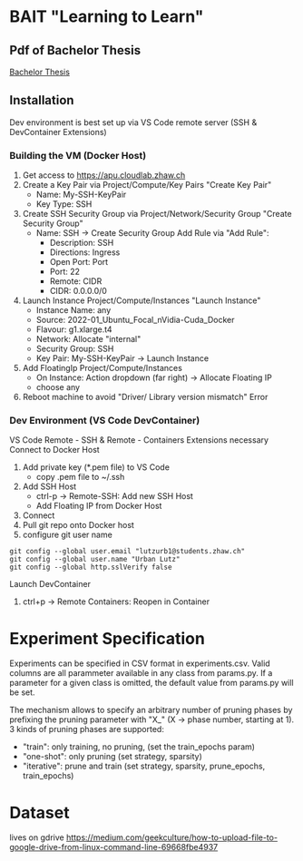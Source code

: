 # BAIT "Learning to Learn"

## Pdf of Bachelor Thesis
[Bachelor Thesis](https://github.com/AlexandreManai/Bachelor_thesis/blob/main/Bachelorarbeit_2022___Lutz_Urban_and_Manai_Alexandre.pdf)

## Installation
Dev environment is best set up via VS Code remote server (SSH & DevContainer Extensions)

### Building the VM (Docker Host)
1. Get access to https://apu.cloudlab.zhaw.ch
2. Create a Key Pair via Project/Compute/Key Pairs "Create Key Pair"
    - Name: My-SSH-KeyPair
    - Key Type: SSH
3. Create SSH Security Group via Project/Network/Security Group "Create Security Group"
    - Name: SSH
    -> Create Security Group
    Add Rule via "Add Rule":
        - Description: SSH
        - Directions: Ingress
        - Open Port: Port
        - Port: 22
        - Remote: CIDR
        - CIDR: 0.0.0.0/0
4. Launch Instance Project/Compute/Instances "Launch Instance"
    - Instance Name: any
    - Source: 2022-01_Ubuntu_Focal_nVidia-Cuda_Docker
    - Flavour: g1.xlarge.t4
    - Network: Allocate "internal"
    - Security Group: SSH
    - Key Pair: My-SSH-KeyPair
    -> Launch Instance
5. Add FloatingIp Project/Compute/Instances
    - On Instance: Action dropdown (far right) -> Allocate Floating IP
    - choose any
6. Reboot machine to avoid "Driver/ Library version mismatch" Error

### Dev Environment (VS Code DevContainer)
VS Code Remote - SSH & Remote - Containers Extensions necessary
Connect to Docker Host
1. Add private key (*.pem file) to VS Code
    - copy .pem file to ~/.ssh
2. Add SSH Host
    - ctrl-p -> Remote-SSH: Add new SSH Host
    - Add Floating IP from Docker Host
3. Connect
4. Pull git repo onto Docker host
5. configure git user name
```
git config --global user.email "lutzurb1@students.zhaw.ch"
git config --global user.name "Urban Lutz"
git config --global http.sslVerify false
```

Launch DevContainer
1. ctrl+p -> Remote Containers: Reopen in Container

# Experiment Specification

Experiments can be specified in CSV format in experiments.csv.
Valid columns are all parammeter available in any class from params.py.
If a parameter for a given class is omitted, the default value from params.py will be set.

The mechanism allows to specify an arbitrary number of pruning phases by prefixing the pruning parameter with "X_" (X -> phase number, starting at 1).
3 kinds of pruning phases are supported:
- "train": only training, no pruning, (set the train_epochs param)
- "one-shot": only pruning (set strategy, sparsity)
- "iterative": prune and train (set strategy, sparsity, prune_epochs, train_epochs)


# Dataset
lives on gdrive
https://medium.com/geekculture/how-to-upload-file-to-google-drive-from-linux-command-line-69668fbe4937

    
